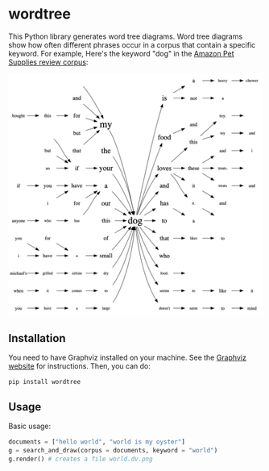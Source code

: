 # wordtree

This Python library generates word tree diagrams. Word tree diagrams show how often different phrases occur in a corpus that contain a specific keyword. For example, Here's the keyword "dog" in the [Amazon Pet Supplies review corpus](http://jmcauley.ucsd.edu/data/amazon/):

![](https://github.com/willcrichton/wordtree/raw/master/static/dog.png)

## Installation

You need to have Graphviz installed on your machine. See the [Graphviz website](https://www.graphviz.org/download/) for instructions. Then, you can do:

```
pip install wordtree
```

## Usage

Basic usage:

```python
documents = ["hello world", "world is my oyster"]
g = search_and_draw(corpus = documents, keyword = "world")
g.render() # creates a file world.dv.png
```
